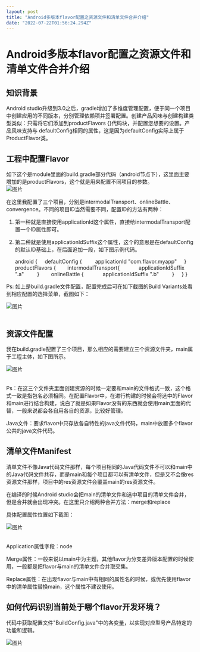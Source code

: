 ```yaml
---
layout: post
title: "Android多版本flavor配置之资源文件和清单文件合并介绍"
date: "2022-07-22T01:56:24.294Z"
---
```

Android多版本flavor配置之资源文件和清单文件合并介绍
================================

知识背景
----

Android studio升级到3.0之后，gradle增加了多维度管理配置，便于同一个项目中创建应用的不同版本，分别管理依赖项并签署配置。创建产品风味与创建构建类型类似：只需将它们添加到productFlavors {}代码块，并配置您想要的设置。产品风味支持与 defaultConfig相同的属性，这是因为defaultConfig实际上属于ProductFlavor类。

工程中配置Flavor
-----------

如下这个是module里面的build.gradle部分代码（android节点下），这里面主要增加的是productFlavors，这个就是用来配置不同项目的参数。  
![图片](https://alliance-communityfile-drcn.dbankcdn.com/FileServer/getFile/cmtybbs/056/735/644/0260086000056735644.20220129145520.10460234570515585138005304314362:50530721014754:2800:FF08A6CCBA44939F26F2730D85A24CB6E59792ED469E29A30708A7811AD5106D.png)

在这里我配置了三个项目，分别是intermodalTransport、onlineBattle、convergence。不同的项目ID当然需要不同，配置ID的方法有两种：

1.  第一种就是直接使用applicationId这个属性，直接给intermodalTransport配置一个ID属性即可。
    
2.  第二种就是使用applicationIdSuffix这个属性，这个的意思是在defaultConfig的默认ID基础上，在后面追加一段，如下图示例代码。
    

    android {
        defaultConfig {
            applicationId "com.flavor.myapp"
        }
        productFlavors {
           intermodalTransport{
                applicationIdSuffix ".a"
            }
           onlineBattle {
                applicationIdSuffix ".b"
            }
        }
    }
    

Ps: 如上是build.gradle文件配置，配置完成后可在如下截图的Build Variants处看到相应配置的选择菜单，截图如下：

![图片](https://alliance-communityfile-drcn.dbankcdn.com/FileServer/getFile/cmtybbs/056/735/644/0260086000056735644.20220129145520.67499169479162679828777553458563:50530721014754:2800:571C8F9243951B101C318766371FFFA7A12063662485890A277577BB0B1434BC.png)  
​

资源文件配置
------

我在build.gradle配置了三个项目，那么相应的需要建立三个资源文件夹，main属于工程主体，如下图所示。

![图片](https://alliance-communityfile-drcn.dbankcdn.com/FileServer/getFile/cmtybbs/056/735/644/0260086000056735644.20220129145520.24384986375604795686848280574462:50530721014754:2800:5EDB90D074998CA00E0384D25E2002310D0FBC61359CA0FF72A1FAF6F1E47F53.png)  
​

Ps：在这三个文件夹里面创建资源的时候一定要和main的文件格式一致，这个格式一致是指包名必须相同。在配置Flavor中，在进行构建的时候会将选中的Flavor和main进行结合构建，说白了就是如果Flavor没有的东西就会使用main里面的代替，一般来说都会各自用各自的资源，比较好管理。

Java文件：要求flavor中只存放各自特性的java文件代码，main中放置多个flavor公共的java文件代码。

清单文件Manifest
------------

清单文件不像Java代码文件那样，每个项目相同的Java代码文件不可以和main中的Java代码文件共存，而是main和每个项目都可以有清单文件，但是又不会像res资源文件那样，项目中的res资源文件会覆盖main的res资源文件。

在编译的时候Android studio会把main的清单文件和选中项目的清单文件合并，但是合并就会出现冲突。在这里只介绍两种合并方法：merge和replace

具体配置属性位置如下截图：

![图片](https://alliance-communityfile-drcn.dbankcdn.com/FileServer/getFile/cmtybbs/056/735/644/0260086000056735644.20220129145520.02120741280675801595498163035213:50530721014754:2800:9F87AC9599178DF519C05E305C11AE813B0EE48F93A95FF42686A32027A5D22E.png)  
​

Application属性字段：node

Merge属性：一般来说以main中为主题，其他flavor为分支差异版本配置的时候使用，一般都是把flavor与main的清单文件合并取交集。

Replace属性：在出现flavor与main中有相同的属性名的时候，或优先使用flavor中的清单属性替换main，这个属性不建议使用。

如何代码识别当前处于哪个flavor开发环境？
-----------------------

代码中获取配置文件"BuildConfig.java"中的各变量，以实现对应型号产品特定的功能和逻辑。

![图片](https://alliance-communityfile-drcn.dbankcdn.com/FileServer/getFile/cmtybbs/056/735/644/0260086000056735644.20220129145520.19624253583094435901870436676419:50530721014754:2800:4B328512538738E607C7CEF21ECD711ABAC6EC07FD6DDECB1CAFAADFC5B132B2.png)